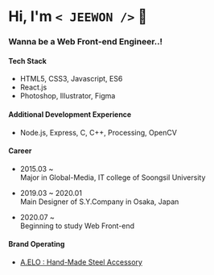 # Hi, I'm `< JEEWON />`  👻

### Wanna be a Web Front-end Engineer..!

#### Tech Stack
  + HTML5, CSS3, Javascript, ES6
  + React.js
  + Photoshop, Illustrator, Figma
  
#### Additional Development Experience
  + Node.js, Express, C, C++, Processing, OpenCV
  
#### Career
  + 2015.03 ~ <br/>
    Major in Global-Media, IT college of Soongsil University
    
  + 2019.03 ~ 2020.01<br/>
    Main Designer of S.Y.Company in Osaka, Japan
    
  + 2020.07 ~ <br/>
    Beginning to study Web Front-end
  
#### Brand Operating
  + [A.ELO : Hand-Made Steel Accessory](https://www.idus.com/a-elo)
